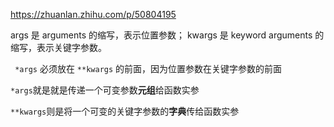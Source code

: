 https://zhuanlan.zhihu.com/p/50804195

args 是 arguments 的缩写，表示位置参数；
kwargs 是 keyword arguments 的缩写，表示关键字参数。

` *args` 必须放在 `**kwargs` 的前面，因为位置参数在关键字参数的前面

`*args`就是就是传递一个可变参数**元组**给函数实参

`**kwargs`则是将一个可变的关键字参数的**字典**传给函数实参

